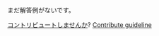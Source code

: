 
まだ解答例がないです。

[コントリビュートしませんか](https://github.com/BFEdev/BFE.dev-solutions/blob/main/problem/remove-duplicate-letters-in-a-string_ja.md)?  [Contribute guideline](https://github.com/BFEdev/BFE.dev-solutions#how-to-contribute)
